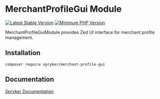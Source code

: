 # MerchantProfileGui Module
[![Latest Stable Version](https://poser.pugx.org/spryker/merchant-profile-gui/v/stable.svg)](https://packagist.org/packages/spryker/merchant-profile-gui)
[![Minimum PHP Version](https://img.shields.io/badge/php-%3E%3D%208.3-8892BF.svg)](https://php.net/)

MerchantProfileGuiModule provides Zed UI interface for merchant profile management.

## Installation

```
composer require spryker/merchant-profile-gui
```

## Documentation

[Spryker Documentation](https://docs.spryker.com)
